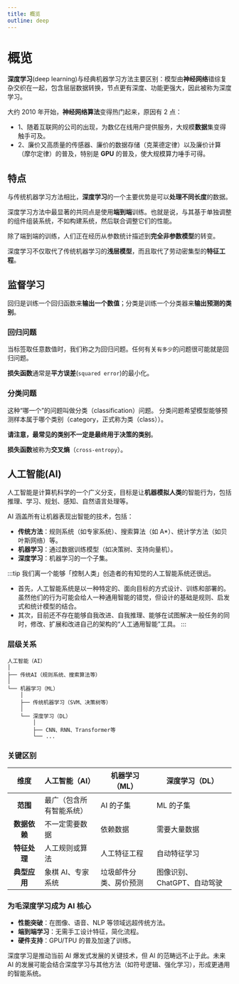 ```yaml
---
title: 概览
outline: deep
---
```


<style>
  table {
    width: 100%;
  }
  td:nth-child(1) { width: 15%; text-align: center; }
  td:nth-child(2) { width: 25%; }
  td:nth-child(3) { width: 25%; }
  td:nth-child(4) { width: 35%; }
</style>

# 概览

**深度学习**(deep learning)与经典机器学习方法主要区别：模型由**神经网络**错综复杂交织在一起，包含层层数据转换，节点更有深度、功能更强大，因此被称为深度学习。

大约 2010 年开始，**神经网络算法**变得热门起来，原因有 2 点：

- 1、随着互联网的公司的出现，为数亿在线用户提供服务，大规模**数据**集变得触手可及。
- 2、廉价又高质量的传感器、廉价的数据存储（克莱德定律）以及廉价计算（摩尔定律）的普及，特别是 **GPU** 的普及，使大规模算力唾手可得。

## 特点

与传统机器学习方法相比，**深度学习**的一个主要优势是可以**处理不同长度**的数据。

深度学习方法中最显著的共同点是使用**端到端**训练。也就是说，与其基于单独调整的组件组装系统，不如构建系统，然后联合调整它们的性能。

除了端到端的训练，人们正在经历从参数统计描述到**完全非参数模型**的转变。

深度学习不仅取代了传统机器学习的**浅层模型**，而且取代了劳动密集型的**特征工程**。

## 监督学习

回归是训练一个回归函数来**输出一个数值**；分类是训练一个分类器来**输出预测的类别**。

### 回归问题

当标签取任意数值时，我们称之为回归问题。任何有关`有多少`的问题很可能就是回归问题。

**损失函数**通常是**平方误差**(`squared error`)的最小化。

### 分类问题

这种“哪一个”的问题叫做分类（classification）问题。 分类问题希望模型能够预测样本属于哪个类别（category，正式称为类（class））。

**请注意，最常见的类别不一定是最终用于决策的类别**。

**损失函数**被称为**交叉熵**（`cross-entropy`）。

## 人工智能(AI)

人工智能是计算机科学的一个广义分支，目标是让**机器模拟人类**的智能行为，包括推理、学习、规划、感知、自然语言处理等。

AI 涵盖所有让机器表现出智能的技术，包括：

- **传统方法**：规则系统（如专家系统）、搜索算法（如 A\*）、统计学方法（如贝叶斯网络）等。
- **机器学习**：通过数据训练模型（如决策树、支持向量机）。
- **深度学习**：机器学习的一个子集。

:::tip 我们离一个能够「控制人类」创造者的有知觉的人工智能系统还很远。

- 首先，人工智能系统是以一种特定的、面向目标的方式设计、训练和部署的。虽然他们的行为可能会给人一种通用智能的错觉，但设计的基础是规则、启发式和统计模型的结合。
- 其次，目前还不存在能够自我改进、自我推理、能够在试图解决一般任务的同时，修改、扩展和改进自己的架构的“人工通用智能”工具。
  :::

### 层级关系

```
人工智能（AI）
│
├── 传统AI（规则系统、搜索算法等）
│
└── 机器学习（ML）
    │
    ├── 传统机器学习（SVM、决策树等）
    │
    └── 深度学习（DL）
        │
        ├── CNN、RNN、Transformer等
        └── ...
```

### 关键区别

| **维度**     | **人工智能（AI）**       | **机器学习（ML）**     | **深度学习（DL）**          |
| ------------ | ------------------------ | ---------------------- | --------------------------- |
| **范围**     | 最广（包含所有智能系统） | AI 的子集              | ML 的子集                   |
| **数据依赖** | 不一定需要数据           | 依赖数据               | 需要大量数据                |
| **特征处理** | 人工规则或算法           | 人工特征工程           | 自动特征学习                |
| **典型应用** | 象棋 AI、专家系统        | 垃圾邮件分类、房价预测 | 图像识别、ChatGPT、自动驾驶 |

### 为毛深度学习成为 AI 核心

- **性能突破**：在图像、语音、NLP 等领域远超传统方法。
- **端到端学习**：无需手工设计特征，简化流程。
- **硬件支持**：GPU/TPU 的普及加速了训练。

深度学习是推动当前 AI 爆发式发展的关键技术，但 AI 的范畴远不止于此。未来 AI 的发展可能会结合深度学习与其他方法（如符号逻辑、强化学习），形成更通用的智能系统。
